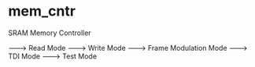 # mem_cntr


SRAM Memory Controller

---> Read Mode
---> Write Mode
---> Frame Modulation Mode
---> TDI Mode
---> Test Mode
